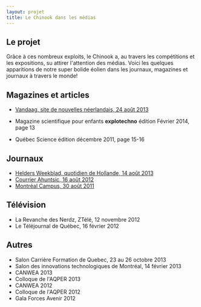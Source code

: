 ```yaml
---
layout: projet
title: Le Chinook dans les médias
---
```


## Le projet

Grâce à ces nombreux exploits, le Chinook a, au travers les compétitions et les
expositions, su attirer l'attention des médias. Voici les quelques apparitions 
de notre super bolide éolien dans les journaux, magazines et journaux à travers
le monde!
<br>

## Magazines et articles

- [Vandaag, site de nouvelles néerlandais, 24 août 2013](http://www.vandaag.nl/denhelder/nieuws/article24190483.ece/Windracers-Canada-verbreken-record-in-Den-Helder)


- Magazine scientifique pour enfants **explotechno** édition Février 2014, page 13

- Québec Science édition décembre 2011, page 15-16

## Journaux

- [Helders Weekblad, quotidien de Hollande, 14 août 2013](http://www.dichtbij.nl/noordkop/regio/artikel/2975201/racing-aeolus-den-helder-hoopt-op-winderige-zeedijk-.aspx)
- [Courrier Ahuntsic, 16 août 2012](http://www.courrierahuntsic.com/Actualites/Vos-nouvelles/2012-08-16/article-3054022/Ingenieurs-dans-le-vent/1")
- [Montréal Campus, 30 août 2011](http://montrealcampus.ca/2011/08/transporte-par-le-vent-3/)


## Télévision

- La Revanche des Nerdz, ZTélé, 12 novembre 2012
- Le Téléjournal de Québec, 16 février 2012


## Autres

- Salon Carrière Formation de Quebec, 23 au 26 octobre 2013
- Salon des innovations technologiques de Montréal, 14 février 2013
- CANWEA 2013
- Colloque de l'AQPER 2013
- CANWEA 2012
- Colloque de l'AQPER 2012
- Gala Forces Avenir 2012

